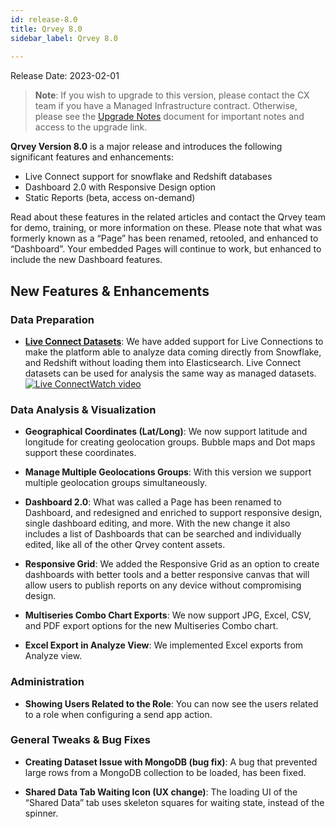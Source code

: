 ```yaml
---
id: release-8.0
title: Qrvey 8.0
sidebar_label: Qrvey 8.0
 
---
```

<div>

Release Date: 2023-02-01

 >**Note**: If you wish to upgrade to this version, please contact the CX team if you have a Managed Infrastructure contract. Otherwise, please see the [Upgrade Notes](../release-notes/upgrade-notes.md) document for important notes and access to the upgrade link. 


**Qrvey Version 8.0** is a major release and introduces the following significant features and enhancements:
* Live Connect support for snowflake and Redshift databases
* Dashboard 2.0 with Responsive Design option
* Static Reports (beta, access on-demand)

Read about these features in the related articles and contact the Qrvey team for demo, training, or more information on these.
Please note that what was formerly known as a “Page” has been renamed, retooled, and enhanced to “Dashboard”. Your embedded Pages will continue to work, but enhanced to include the new Dashboard features.


## New Features & Enhancements

### Data Preparation

* **[Live Connect Datasets](../ui-docs/datasets/datasets-live.md)**: We have added support for Live Connections to make the platform able to analyze data coming directly from Snowflake, and Redshift without loading them into Elasticsearch. Live Connect datasets can be used for analysis the same way as managed datasets. <a href="/docs/video-training/release/version-8.0#live-connections" target="_blank" className="tooltip"><img alt="Live Connect" src="https://s3.amazonaws.com/cdn.qrvey.com/documentation_assets/release-notes/video_icon.png#thumbnail-20" className="video-icon-png" /><span className="tooltiptext">Watch video</span></a>
 
### Data Analysis & Visualization

* **Geographical Coordinates (Lat/Long)**: We now support latitude and longitude for creating geolocation groups. Bubble maps and Dot maps support these coordinates.

* **Manage Multiple Geolocations Groups**: With this version we support multiple geolocation groups simultaneously.

* **Dashboard 2.0**: What was called a Page has been renamed to Dashboard, and redesigned and enriched to support responsive design, single dashboard editing, and more. With the new change it also includes a list of Dashboards that can be searched and individually edited, like all of the other Qrvey content assets.

* **Responsive Grid**: We added the Responsive Grid as an option to create dashboards with better tools and a better responsive canvas that will allow users to publish reports on any device without compromising design.

* **Multiseries Combo Chart Exports**: We now support JPG, Excel, CSV, and PDF export options for the new Multiseries Combo chart.

* **Excel Export in Analyze View**: We implemented Excel exports from Analyze view.

### Administration

* **Showing Users Related to the Role**: You can now see the users related to a role when configuring a send app action.

### General Tweaks & Bug Fixes

* **Creating Dataset Issue with MongoDB (bug fix)**: A bug that prevented large rows from a MongoDB collection to be loaded, has been fixed.

* **Shared Data Tab Waiting Icon (UX change)**: The loading UI of the “Shared Data” tab uses skeleton squares for waiting state, instead of the spinner.

</div>